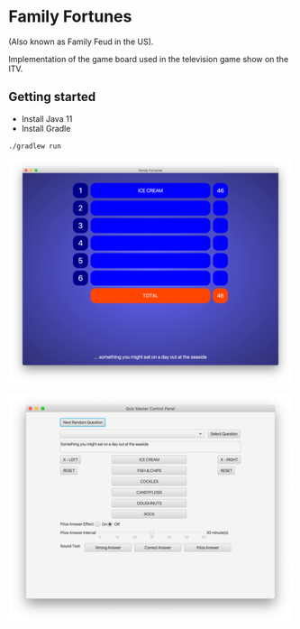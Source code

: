 # Family Fortunes

(Also known as Family Feud in the US). 

Implementation of the game board used in the television game show on the ITV.

## Getting started

- Install Java 11
- Install Gradle
```
./gradlew run
```

![Board Screen](screen-board.png)

![Admin Screen](screen-admin.png)